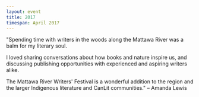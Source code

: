```yaml
---
layout: event
title: 2017
timespan: April 2017
---
```


"Spending time with writers in the woods along the Mattawa River was a balm for my literary soul. 

I loved sharing conversations about how books and nature inspire us, and discussing publishing opportunities with experienced and aspiring writers alike. 

The Mattawa River Writers' Festival is a wonderful addition to the region and the larger Indigenous literature and CanLit communities." – Amanda Lewis 